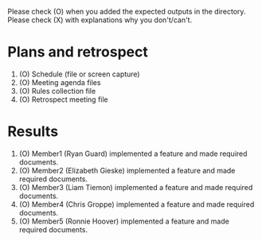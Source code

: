 Please check (O) when you added the expected outputs in the directory.
Please check (X) with explanations why you don't/can't. 

# Plans and retrospect

1. (O) Schedule (file or screen capture)
2. (O) Meeting agenda files
3. (O) Rules collection file
4. (O) Retrospect meeting file

# Results

1. (O) Member1 (Ryan Guard) implemented a feature and made required documents.
2. (O) Member2 (Elizabeth Gieske) implemented a feature and made required documents.
3. (O) Member3 (Liam Tiemon) implemented a feature and made required documents.
4. (O) Member4 (Chris Groppe) implemented a feature and made required documents.
5. (O) Member5 (Ronnie Hoover) implemented a feature and made required documents.
